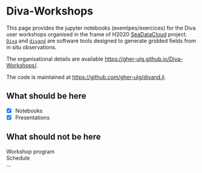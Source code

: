 # Diva-Workshops

This page provides the jupyter notebooks (exemlpes/exercices) for the Diva user workshops organised in the frame of H2020 [SeaDataCloud](https://www.seadatanet.org/) project.     
[`Diva`](https://github.com/gher-ulg/DIVA) and [`divand`](https://github.com/gher-ulg/divand.jl) are software tools designed to generate gridded fields from in situ observations.

The organisational details are available https://gher-ulg.github.io/Diva-Workshops/.

The code is maintained at https://github.com/gher-ulg/divand.jl.

## What should be here

- [x] Notebooks     
- [x] Presentations    

## What should not be here

Workshop program     
Schedule     
...




